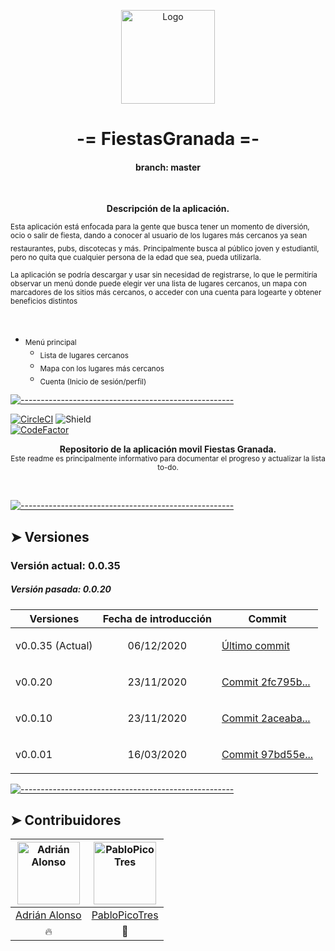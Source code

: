 <p align="center">
  <img src="https://i.imgur.com/GkKWDtk.png" alt="Logo" width="150" height="150" />
</p>
<h1 align="center">-= FiestasGranada  =-</h1>
<h4 align="center">branch: master</h4>
<br>

<p align="center">
  <b>Descripción de la aplicación.</b>
	
  <sub>Esta aplicación está enfocada para la gente que busca tener un momento de diversión,
	ocio o salir de fiesta, dando a conocer al usuario de los lugares más cercanos ya sean
	restaurantes, pubs, discotecas y más.</sub>	
   <sub>Principalmente busca al público joven y estudiantil, pero no quita que cualquier persona
	de la edad que sea, pueda utilizarla.</sub>
	
   <sub>La aplicación se podría descargar y usar sin necesidad de registrarse, lo que le permitiría
	observar un menú donde puede elegir ver una lista de lugares cercanos, un mapa con
	marcadores de los sitios más cercanos, o acceder con una cuenta para logearte y obtener
	beneficios distintos
   </sub>
</p>

<br>

<ul>
  <li> <sub>Menú principal</sub>
    <ul>
      <li> <sub>Lista de lugares cercanos</sub> </li>
      <li><sub>Mapa con los lugares más cercanos</sub> </li>
      <li>  <sub>Cuenta (Inicio de sesión/perfil)</sub> </li>
      </li>
    </ul>
  </ul>



[![-----------------------------------------------------](https://raw.githubusercontent.com/andreasbm/readme/master/assets/lines/aqua.png)](#contributors)

<p align="center">
	
[![CircleCI](https://circleci.com/gh/AdrianArtimez/FiestasGranada.svg?style=shield&circle-token=c4addf0b000df92e4673daed8203d198db94a0d3)](https://app.circleci.com/pipelines/github/AdrianArtimez/FiestasGranada/11/workflows/10867527-287f-4cbc-b4a9-04013a970457/jobs/15)
![Shield](https://img.shields.io/endpoint?color=red&label=Version&url=https://pastebin.com/raw/LQQ40zTy)  
[![CodeFactor](https://www.codefactor.io/Content/badges/A.svg)](https://www.codefactor.io/)


</p>
<p align="center">
  <b>Repositorio de la aplicación movil Fiestas Granada.</b></br>
  <sub>Este readme es principalmente informativo para documentar el progreso y actualizar la lista to-do.</sub>
</p>

<br/>

[![-----------------------------------------------------](https://raw.githubusercontent.com/andreasbm/readme/master/assets/lines/aqua.png)](#contributors)

## ➤ Versiones

<h3> Versión actual: 0.0.35</h3>
<h5> Versión pasada: 0.0.20</h5>
	
   Versiones | Fecha de introducción | Commit
   --------- | --------------------- | ---------
   v0.0.35 (Actual) | <p align="center">06/12/2020</p> | [Último commit](https://github.com/FiestasGranada/Fiestas-Granada/commits/master)
   v0.0.20 | <p align="center">23/11/2020</p> | [Commit 2fc795b...](https://github.com/FiestasGranada/Fiestas-Granada/commit/2fc795bbc8d0ee68e01878d5499638410fdcc5ac)
   v0.0.10 | <p align="center">23/11/2020</p> | [Commit 2aceaba...](https://github.com/FiestasGranada/Fiestas-Granada/commit/2aceabaa22a89b4dc1ef7434aa4436fc690d3c6d)
   v0.0.01 | <p align="center">16/03/2020</p> | [Commit 97bd55e...](https://github.com/FiestasGranada/Fiestas-Granada/commit/97bd55e7d3929c661a513e6c8f3575a3d7680652)

[![-----------------------------------------------------](https://raw.githubusercontent.com/andreasbm/readme/master/assets/lines/aqua.png)](#contributors)

## ➤ Contribuidores
	

| [<img alt="Adrián Alonso" src="https://avatars2.githubusercontent.com/u/6146371?s=460&u=1c80141b17949434112ab16c8bb853849ae79199&v=4" width="100">](https://twitter.com/arhlexwow) | <img alt="PabloPicoTres" src="https://avatars0.githubusercontent.com/u/62216894?s=460&u=33a2d9438b550a71515dbbd2c71d5a311eb5dc7f&v=4" width="100"> |
|:--------------------------------------------------:|:--------------------------------------------------:|
| [Adrián Alonso](https://twitter.com/arhlexwow) | [PabloPicoTres](https://github.com/PabloPicoTres) |
| 🔥                                               |  🚗                                                |
